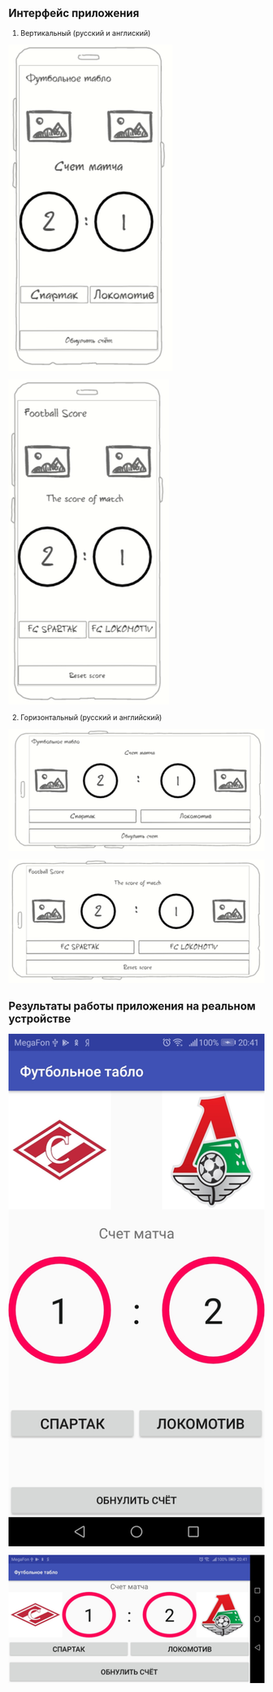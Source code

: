 
## Интерфейс приложения

1. Вертикальный (русский и англиский) <br>

![vertical_russian](https://github.com/Trushenkov/FootballScore/blob/master/app/src/main/res/mipmap-hdpi/vertical_russian.PNG) <br>

![vertical_english](https://github.com/Trushenkov/FootballScore/blob/master/app/src/main/res/mipmap-hdpi/vertical_english.PNG)

2. Горизонтальный (русский и английский) <br>

![horizontal_russian](https://github.com/Trushenkov/FootballScore/blob/master/app/src/main/res/mipmap-hdpi/horizontal_russian.png)<br>

![horizontal_english](https://github.com/Trushenkov/FootballScore/blob/master/app/src/main/res/mipmap-hdpi/horizontal_english.PNG)

## Результаты работы приложения на реальном устройстве

![screen_vertical](https://github.com/Trushenkov/FootballScore/blob/master/app/src/main/res/mipmap-hdpi/screen_vertical.jpg) 

![screen_horizontal](https://github.com/Trushenkov/FootballScore/blob/master/app/src/main/res/mipmap-hdpi/screen_horizontal.jpg)
